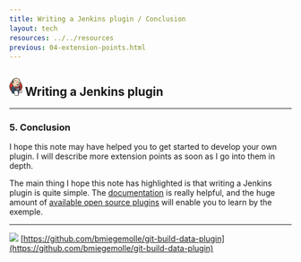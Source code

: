 ```yaml
---
title: Writing a Jenkins plugin / Conclusion
layout: tech
resources: ../../resources
previous: 04-extension-points.html
---
```


## ![](../../resources/img/jenkins-32.png) Writing a Jenkins plugin

---

### 5. Conclusion

I hope this note may have helped you to get started to develop your own plugin. I will describe more extension points as soon as I go into them in depth.

The main thing I hope this note has highlighted is that writing a Jenkins plugin is quite simple. The [documentation](https://wiki.jenkins-ci.org/display/JENKINS/Extend+Jenkins) is really helpful, and the huge amount of [available open source plugins](https://github.com/jenkinsci) will enable you to learn by the exemple.

--- 
![](../../../resources/img/github-32-black.png) [https://github.com/bmiegemolle/git-build-data-plugin](https://github.com/bmiegemolle/git-build-data-plugin)
